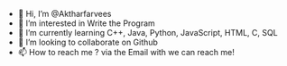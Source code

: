 - 👋 Hi, I’m @Aktharfarvees
- 👀 I’m interested in Write the Program
- 🌱 I’m currently learning C++, Java, Python, JavaScript, HTML, C, SQL
- 💞️ I’m looking to collaborate on Github
- 📫 How to reach me ? via the Email with we can reach me!

<!---
Aktharfarvees/Aktharfarvees is a ✨ special ✨ repository because its `README.md` (this file) appears on your GitHub profile.
You can click the Preview link to take a look at your changes.
--->
